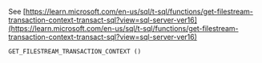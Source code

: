 See [https://learn.microsoft.com/en-us/sql/t-sql/functions/get-filestream-transaction-context-transact-sql?view=sql-server-ver16](https://learn.microsoft.com/en-us/sql/t-sql/functions/get-filestream-transaction-context-transact-sql?view=sql-server-ver16)
```
GET_FILESTREAM_TRANSACTION_CONTEXT ()
```
